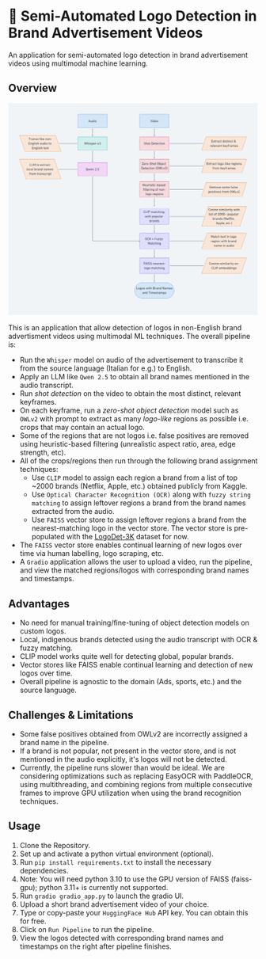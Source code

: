 # 🎯 Semi-Automated Logo Detection in Brand Advertisement Videos

An application for semi-automated logo detection in brand advertisement videos using multimodal machine learning.

## Overview
![Flowchart](assets/logo_detection_pipeline.png)

This is an application that allow detection of logos in non-English brand advertisment videos using multimodal ML techniques. The overall pipeline is:
- Run the `Whisper` model on audio of the advertisement to transcribe it from the source language (Italian for e.g.) to English.
- Apply an LLM like `Qwen 2.5` to obtain all brand names mentioned in the audio transcript.
- Run _shot detection_ on the video to obtain the most distinct, relevant keyframes.
- On each keyframe, run a _zero-shot object detection_ model such as `OWLv2` with prompt to extract as many _logo-like_ regions as possible i.e. crops that may contain an actual logo.
- Some of the regions that are not logos i.e. false positives are removed using heuristic-based filtering (unrealistic aspect ratio, area, edge strength, etc).
- All of the crops/regions then run through the following brand assignment techniques:
  - Use `CLIP` model to assign each region a brand from a list of top ~2000 brands (Netflix, Apple, etc.) obtained publicly from Kaggle.
  - Use `Optical Character Recognition (OCR)` along with `fuzzy string matching` to assign leftover regions a brand from the brand names extracted from the audio.
  - Use `FAISS` vector store to assign leftover regions a brand from the nearest-matching logo in the vector store. The vector store is pre-populated with the [LogoDet-3K](https://github.com/Wangjing1551/LogoDet-3K-Dataset) dataset for now.
- The `FAISS` vector store enables continual learning of new logos over time via human labelling, logo scraping, etc.
- A `Gradio` application allows the user to upload a video, run the pipeline, and view the matched regions/logos with corresponding brand names and timestamps.

## Advantages
- No need for manual training/fine-tuning of object detection models on custom logos.
- Local, indigenous brands detected using the audio transcript with OCR & fuzzy matching.
- CLIP model works quite well for detecting global, popular brands.
- Vector stores like FAISS enable continual learning and detection of new logos over time.
- Overall pipeline is agnostic to the domain (Ads, sports, etc.) and the source language.

 ## Challenges & Limitations
 - Some false positives obtained from OWLv2 are incorrectly assigned a brand name in the pipeline.
 - If a brand is not popular, not present in the vector store, and is not mentioned in the audio explicitly, it's logos will not be detected.
 - Currently, the pipeline runs slower than would be ideal. We are considering optimizations such as replacing EasyOCR with PaddleOCR, using multithreading, and combining regions from multiple consecutive frames to improve GPU utilization when using the brand recognition techniques.

## Usage
1. Clone the Repository.
2. Set up and activate a python virtual environment (optional).
3. Run `pip install requirements.txt` to install the necessary dependencies.
4. Note: You will need python 3.10 to use the GPU version of FAISS (faiss-gpu); python 3.11+ is currently not supported.
5. Run `gradio gradio_app.py` to launch the gradio UI.
6. Upload a short brand advertisement video of your choice.
7. Type or copy-paste your `HuggingFace Hub` API key. You can obtain this for free.
8. Click on `Run Pipeline` to run the pipeline.
9. View the logos detected with corresponding brand names and timestamps on the right after pipeline finishes.
